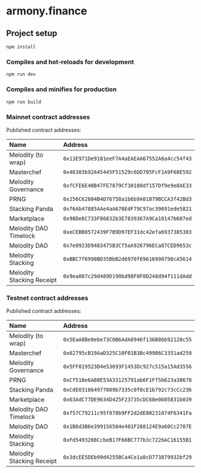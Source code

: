 # armony.finance

## Project setup

```
npm install
```

### Compiles and hot-reloads for development

```
npm run dev
```

### Compiles and minifies for production

```
npm run build
```

### Mainnet contract addresses

Published contract addresses:

| Name                      | Address                                      |
|:--------------------------|:---------------------------------------------|
| Melodity (to wrap)        | `0x13E971De9181eeF7A4aEAEAA67552A6a4cc54f43` |
| Masterchef                | `0x46303b92A45445F51529c6DD705FcF1A9F68E592` |
| Melodity Governance       | `0xfCFE6E40B47FE7879Cf30180df157Df9e9e8AE33` |
| PRNG                      | `0x256C62804B4D76758a1b6b9A01879BCCA3f42Bd3` |
| Stacking Panda            | `0xf6Ab47885AAe4aA670EdF79C97ac39691ede5821` |
| Marketplace               | `0x98De6C733F86832b3E7839367A9Ca10147b607ed` |
| Melodity DAO Timelock     | `0xeCEBB0572439F7B9D97EF31dc42efa6937385383` |
| Melodity DAO              | `0x7e0923D9483475B3Cf5aA926796ECa87CED9653c` |
| Melodity Stacking         | `0xBBC7f6990BD35BbB2d6970f69616998790cA5614` |
| Melodity Stacking Receipt | `0x9ea087c29d489D190bd98F0F8D248d94f111dAdd` |

### Testnet contract addresses

Published contract addresses:

| Name                      | Address                                      |
|:--------------------------|:---------------------------------------------|
| Melodity (to wrap)        | `0x5EaA8Be0ebe73C0B6AdA8946f136B86b92128c55` |
| Masterchef                | `0x62795cB19AaD325C10F01B3Bc49986C3351ad259` |
| Melodity Governance       | `0x5FF819523D4e53693F1453Dc927c515a15Ad3556` |
| PRNG                      | `0xCf518e6A08E53A33125791ab6F1Ff5b623a38678` |
| Stacking Panda            | `0xCdE031864977009b7335c0f0cE1b792c73cCc236` |
| Marketplace               | `0x63AdC77DE9634D425F23735cDC68e0605831b039` |
| Melodity DAO Timelock     | `0xf57C79211c95f878b9FF2d2dE80231074F6341Fa` |
| Melodity DAO              | `0x1B6d3B6e399156584e401F288124E9a60Cc2707E` |
| Melodity Stacking         | `0xFd5493208CcbeB17F66BC777b3c7226AC16155B1` |
| Melodity Stacking Receipt | `0x3dcEE5DEb99d4255BCa4Ce1a8cD773879932bf29` |
